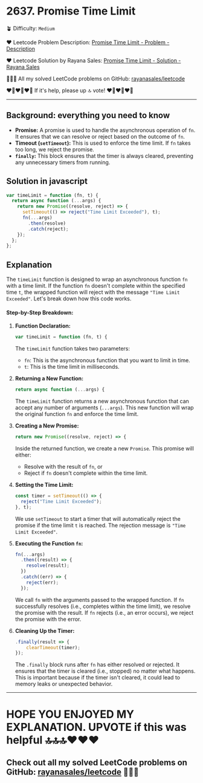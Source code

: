 # 2637. Promise Time Limit

🪴 Difficulty: `Medium`

❤️ Leetcode Problem Description: [Promise Time Limit - Problem - Description](https://leetcode.com/problems/promise-time-limit/)

❤️ Leetcode Solution by Rayana Sales: [Promise Time Limit - Solution - Rayana Sales](https://leetcode.com/problems/promise-time-limit/solutions/5609607/the-easiest-solution-simple-to-understand-javascript-solution/)

💁🏻‍♀️ All my solved LeetCode problems on GitHub: [rayanasales/leetcode](https://github.com/rayanasales/leetcode)

❤️‍🔥❤️‍🔥❤️‍🔥 If it's help, please up 🔝 vote! ❤️‍🔥❤️‍🔥❤️‍🔥

---

## Background: everything you need to know

- **Promise:** A promise is used to handle the asynchronous operation of `fn`. It ensures that we can resolve or reject based on the outcome of `fn`.
- **Timeout (`setTimeout`):** This is used to enforce the time limit. If `fn` takes too long, we reject the promise.
- **`finally`:** This block ensures that the timer is always cleared, preventing any unnecessary timers from running.

## Solution in javascript

```js
var timeLimit = function (fn, t) {
  return async function (...args) {
    return new Promise((resolve, reject) => {
      setTimeout(() => reject("Time Limit Exceeded"), t);
      fn(...args)
        .then(resolve)
        .catch(reject);
    });
  };
};
```

## Explanation

The `timeLimit` function is designed to wrap an asynchronous function `fn` with a time limit. If the function `fn` doesn't complete within the specified time `t`, the wrapped function will reject with the message `"Time Limit Exceeded"`. Let's break down how this code works.

#### Step-by-Step Breakdown:

1. **Function Declaration:**

   ```javascript
   var timeLimit = function (fn, t) {
   ```

   The `timeLimit` function takes two parameters:

   - `fn`: This is the asynchronous function that you want to limit in time.
   - `t`: This is the time limit in milliseconds.

2. **Returning a New Function:**

   ```javascript
   return async function (...args) {
   ```

   The `timeLimit` function returns a new asynchronous function that can accept any number of arguments (`...args`). This new function will wrap the original function `fn` and enforce the time limit.

3. **Creating a New Promise:**

   ```javascript
   return new Promise((resolve, reject) => {
   ```

   Inside the returned function, we create a new `Promise`. This promise will either:

   - Resolve with the result of `fn`, or
   - Reject if `fn` doesn't complete within the time limit.

4. **Setting the Time Limit:**

   ```javascript
   const timer = setTimeout(() => {
     reject("Time Limit Exceeded");
   }, t);
   ```

   We use `setTimeout` to start a timer that will automatically reject the promise if the time limit `t` is reached. The rejection message is `"Time Limit Exceeded"`.

5. **Executing the Function `fn`:**

   ```javascript
   fn(...args)
     .then((result) => {
       resolve(result);
     })
     .catch((err) => {
       reject(err);
     });
   ```

   We call `fn` with the arguments passed to the wrapped function. If `fn` successfully resolves (i.e., completes within the time limit), we resolve the promise with the result. If `fn` rejects (i.e., an error occurs), we reject the promise with the error.

6. **Cleaning Up the Timer:**
   ```javascript
   .finally(result => {
       clearTimeout(timer);
   });
   ```
   The `.finally` block runs after `fn` has either resolved or rejected. It ensures that the timer is cleared (i.e., stopped) no matter what happens. This is important because if the timer isn't cleared, it could lead to memory leaks or unexpected behavior.

---

# HOPE YOU ENJOYED MY EXPLANATION. UPVOTE if this was helpful 🔝🔝🔝❤️❤️❤️

## Check out all my solved LeetCode problems on GitHub: [rayanasales/leetcode](https://github.com/rayanasales/leetcode) 🤙😚🤘
